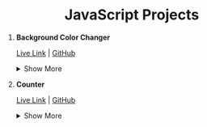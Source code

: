 <h1 align="center"> JavaScript Projects</h1>


1. **Background Color Changer**
    
    [Live Link](https://java-script-projects-seven.vercel.app/) |
 [GitHub](https://github.com/durgaprasad118/JavaScript-Projects/tree/main/Background%20Color%20Changer)
    <details>
    <summary>Show More</summary>
      This is a simple project in which background color changes when the button is clicked.

    - Hex code generation 
    - DOM manipulation
    </details>
2. **Counter**

   [Live Link](https://java-script-projects-gules.vercel.app/) | [GitHub](https://github.com/durgaprasad118/JavaScript-Projects/tree/main/Counter)

    <details>
    <summary>Show More</summary>
      This is a simple project in which if we press increment it increases value by 1, on pressing decrement it decreases value by 1 and on resetting it value will become zero.

    - Neumorphism (uses box-shadow) 
    - DOM manipulation -(getting elements and     manipulating them)
  
   </details>